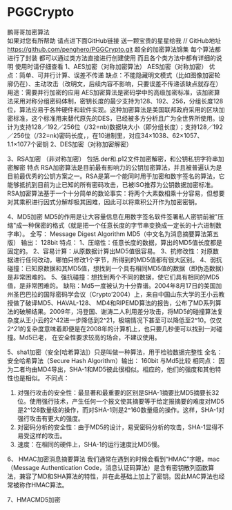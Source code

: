 # PGGCrypto
鹏哥哥加密算法   
如果对您有所帮助 请点进下面GitHub链接 送一颗宝贵的星星给我
//  GitHub地址  https://github.com/penghero/PGGCrypto.git
超全的加密算法锦集
每个算法都进行了封装 都可以通过类方法直接进行创建使用 而且各个类方法中都有详细的说明 使用时请仔细查看
1、AES加密（对称加密算法）
 AES加密（对称加密）
优点：简单、可并行计算、误差不传递
缺点：不能隐藏明文模式（比如图像加密轮廓仍在）、主动攻击（改明文，后续内容不影响，只要误差不传递该缺点就存在）
用途：需要并行加密的应用
 AES加密算法是密码学中的高级加密标准，该加密算法采用对称分组密码体制，密钥长度的最少支持为128、192、256，分组长度128位，算法应易于各种硬件和软件实现。这种加密算法是美国联邦政府采用的区块加密标准，这个标准用来替代原先的DES，已经被多方分析且广为全世界所使用。设计为支持128／192／256位（/32=nb)数据块大小（即分组长度）；支持128／192／256位（/32=nk)密码长度，，在10进制里，对应34×1038、62×1057、1.1×1077个密钥
2、DES加密（对称加密解密）

3、RSA加密  （非对称加密）
包括.der和.p12文件加密解密，和公钥私钥字符串加密解密
特点
RSA加密算法是目前最有影响力的公钥加密算法，并且被普遍认为是目前最优秀的公钥方案之一。RSA是第一个能同时用于加密和数宇签名的算法，它能够抵抗到目前为止已知的所有密码攻击，已被ISO推荐为公钥数据加密标准。RSA加密算法基于一个十分简单的数论事实：将两个大素数相乘十分容易，但想要对其乘积进行因式分解却极其困难，因此可以将乘积公开作为加密密钥。

4、MD5加密
 MD5的作用是让大容量信息在用数字签名软件签署私人密钥前被"压缩"成一种保密的格式（就是把一个任意长度的字节串变换成一定长的十六进制数字串）。
 全写： Message Digest Algorithm MD5（中文名为消息摘要算法第五版）
 输出： 128bit
 特点：
 1、压缩性：任意长度的数据，算出的MD5值长度都是固定的。
 2、容易计算：从原数据计算出MD5值很容易。
 3、抗修改性：对原数据进行任何改动，哪怕只修改1个字节，所得到的MD5值都有很大区别。
 4、弱抗碰撞：已知原数据和其MD5值，想找到一个具有相同MD5值的数据（即伪造数据）是非常困难的。
 5、强抗碰撞：想找到两个不同的数据，使它们具有相同的MD5值，是非常困难的。
 缺陷：Md5一度被认为十分靠谱。2004年8月17日的美国加州圣巴巴拉的国际密码学会议（Crypto’2004）上，来自中国山东大学的王小云教授做了破译MD5、HAVAL-128、 MD4和RIPEMD算法的报告，公布了MD系列算法的破解结果。2009年，冯登国、谢涛二人利用差分攻击，将MD5的碰撞算法复杂度从王小云的2^42进一步降低到2^21，极端情况下甚至可以降低至2^10。仅仅2^21的复杂度意味着即便是在2008年的计算机上，也只要几秒便可以找到一对碰撞。Md5已老， 在安全性要求较高的场合，不建议使用。
 
 5、sha1加密（安全[哈希算法]）只是叫做一种算法，用于检验数据完整性
 全名： 安全哈希算法（Secure Hash Algorithm）输出： 160bit
 与Md5比较
 相同点：
 因为二者均由MD4导出，SHA-1和MD5彼此很相似。相应的，他们的强度和其他特性也是相似。
 不同点：
 1. 对强行攻击的安全性：最显著和最重要的区别是SHA-1摘要比MD5摘要长32 位。使用强行技术，产生任何一个报文使其摘要等于给定报摘要的难度对MD5是2^128数量级的操作，而对SHA-1则是2^160数量级的操作。这样，SHA-1对强行攻击有更大的强度。
 2. 对密码分析的安全性：由于MD5的设计，易受密码分析的攻击，SHA-1显得不易受这样的攻击。
 3. 速度：在相同的硬件上，SHA-1的运行速度比MD5慢。
 
 6、 HMAC加密消息摘要算法
  我们通常在遇到的时候会看到“HMAC”字眼，mac（Message Authentication Code，消息认证码算法）是含有密钥散列函数算法，兼容了MD和SHA算法的特性，并在此基础上加上了密钥。因此MAC算法也经常被称作HMAC算法。
  
 7、HMACMD5加密
  
  
